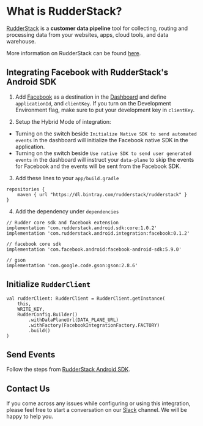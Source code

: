 # What is RudderStack?

[RudderStack](https://rudderstack.com/) is a **customer data pipeline** tool for collecting, routing and processing data from your websites, apps, cloud tools, and data warehouse.

More information on RudderStack can be found [here](https://github.com/rudderlabs/rudder-server).

## Integrating Facebook with RudderStack's Android SDK

1. Add [Facebook](https://www.facebook.com) as a destination in the [Dashboard](https://app.rudderstack.com/) and define `applicationId`, and `clientKey`. If you turn on the Development Environment flag, make sure to put your development key in `clientKey`.

2. Setup the Hybrid Mode of integration:

  - Turning on the switch beside `Initialize Native SDK to send automated events` in the dashboard will initialize the Facebook native SDK in the application.
  - Turning on the switch beside `Use native SDK to send user generated events` in the dashboard will instruct your `data-plane` to skip the events for Facebook and the events will be sent from the Facebook SDK.

3. Add these lines to your ```app/build.gradle```
```
repositories {
    maven { url "https://dl.bintray.com/rudderstack/rudderstack" }
}
```
4. Add the dependency under ```dependencies```
```
// Rudder core sdk and facebook extension
implementation 'com.rudderstack.android.sdk:core:1.0.2'
implementation 'com.rudderstack.android.integration:facebook:0.1.2'

// facebook core sdk
implementation 'com.facebook.android:facebook-android-sdk:5.9.0'

// gson
implementation 'com.google.code.gson:gson:2.8.6'
```

## Initialize ```RudderClient```
```
val rudderClient: RudderClient = RudderClient.getInstance(
    this,
    WRITE_KEY,
    RudderConfig.Builder()
        .withDataPlaneUrl(DATA_PLANE_URL)
        .withFactory(FacebookIntegrationFactory.FACTORY)
        .build()
)
```

## Send Events
Follow the steps from [RudderStack Android SDK](https://github.com/rudderlabs/rudder-sdk-android).

## Contact Us

If you come across any issues while configuring or using this integration, please feel free to start a conversation on our [Slack](https://resources.rudderstack.com/join-rudderstack-slack) channel. We will be happy to help you.
